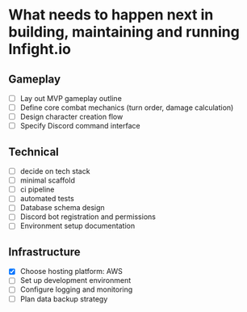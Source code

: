 # What needs to happen next in building, maintaining and running Infight.io

## Gameplay
- [ ] Lay out MVP gameplay outline
- [ ] Define core combat mechanics (turn order, damage calculation)
- [ ] Design character creation flow
- [ ] Specify Discord command interface

## Technical 
- [ ] decide on tech stack
- [ ] minimal scaffold
- [ ] ci pipeline
- [ ] automated tests
- [ ] Database schema design
- [ ] Discord bot registration and permissions
- [ ] Environment setup documentation

## Infrastructure
- [x] Choose hosting platform: AWS
- [ ] Set up development environment
- [ ] Configure logging and monitoring
- [ ] Plan data backup strategy
